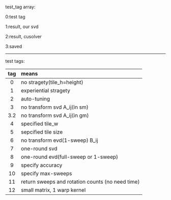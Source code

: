 test_tag array:

0:test tag 

1:result, our svd 

2:result, cusolver 

3:saved 
 

---
test tags:

|tag|means|
|:---:|:---|
|0|no stragety(tile_h=height)|
|1|experiential stragety|
|2|auto-tuning|
|3|no transform svd A_ij(in sm)|
|3.2|no transform svd A_ij(in gm)|
|4|specified tile_w|
|5|sepcified tile size|
|6|no transform evd(1-sweep) B_ij |
|7|one-round svd|
|8|one-round evd(full-sweep or 1-sweep)|
|9|specify accuracy|
|10|specify max-sweeps|
|11|return sweeps and rotation counts (no need time)|
|12|small matrix, 1 warp kernel|
